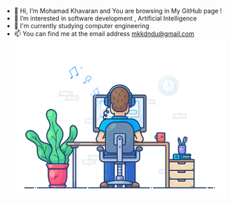 - 👋 Hi, I’m Mohamad Khavaran and You are browsing in  My GitHub page !
- 👀 I’m interested in software development ,  Artificial Intelligence 
- 🌱 I'm currently studying computer engineering
- 📫 You can find me at the email address mkkdndu@gmail.com 
![2023-WWW-gif](https://github.com/MohamadKhavaran/MohamadKhavaran/blob/main/2023-WWW-gif.gif)
